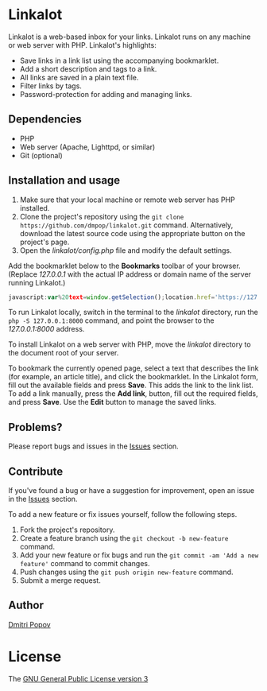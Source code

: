 # Linkalot

Linkalot is a web-based inbox for your links. Linkalot runs on any machine or web server with PHP. Linkalot's highlights:

- Save links in a link list using the accompanying bookmarklet.
- Add a short description and tags to a link.
- All links are saved in a plain text file.
- Filter links by tags.
- Password-protection for adding and managing links.

## Dependencies

- PHP
- Web server (Apache, Lighttpd, or similar)
- Git (optional)

## Installation and usage

1. Make sure that your local machine or remote web server has PHP installed.
2. Clone the project's repository using the `git clone https://github.com/dmpop/linkalot.git` command. Alternatively, download the latest source code using the appropriate button on the project's page.
3. Open the _linkalot/config.php_ file and modify the default settings.


Add the bookmarklet below to the **Bookmarks** toolbar of your browser. (Replace _127.0.0.1_ with the actual IP address or domain name of the server running Linkalot.)

```javascript
javascript:var%20text=window.getSelection();location.href='https://127.0.0.1/linkalot/add.php?url='+encodeURIComponent(location.href)+'&txt='+escape(text)
```

To run Linkalot locally, switch in the terminal to the _linkalot_ directory,  run the `php -S 127.0.0.1:8000` command, and point the browser to the _127.0.0.1:8000_ address.

To install Linkalot on a web server with PHP, move the _linkalot_ directory to the document root of your server.

To bookmark the currently opened page, select a text that describes the link (for example, an article title), and click the bookmarklet. In the Linkalot form, fill out the available fields and press **Save**. This adds the link to the link list. To add a link manually, press the **Add link**, button, fill out the required fields, and press **Save**. Use the **Edit** button to manage the saved links.

## Problems?

Please report bugs and issues in the [Issues](https://github.com/dmpop/linkalot/issues) section.

## Contribute

If you've found a bug or have a suggestion for improvement, open an issue in the [Issues](https://github.com/dmpop/linkalot/issues) section.

To add a new feature or fix issues yourself, follow the following steps.

1. Fork the project's repository.
2. Create a feature branch using the `git checkout -b new-feature` command.
3. Add your new feature or fix bugs and run the `git commit -am 'Add a new feature'` command to commit changes.
4. Push changes using the `git push origin new-feature` command.
5. Submit a merge request.

## Author

[Dmitri Popov](https://www.tokyoma.de/)

# License

The [GNU General Public License version 3](http://www.gnu.org/licenses/gpl-3.0.en.html)
